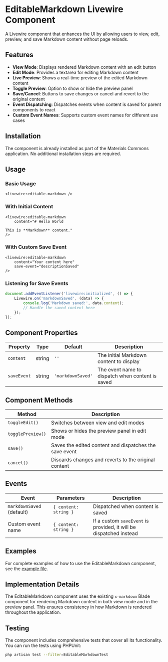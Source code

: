 # EditableMarkdown Livewire Component

A Livewire component that enhances the UI by allowing users to view, edit, preview, and save Markdown content without page reloads.

## Features

- **View Mode**: Displays rendered Markdown content with an edit button
- **Edit Mode**: Provides a textarea for editing Markdown content
- **Live Preview**: Shows a real-time preview of the edited Markdown content
- **Toggle Preview**: Option to show or hide the preview panel
- **Save/Cancel**: Buttons to save changes or cancel and revert to the original content
- **Event Dispatching**: Dispatches events when content is saved for parent components to react
- **Custom Event Names**: Supports custom event names for different use cases

## Installation

The component is already installed as part of the Materials Commons application. No additional installation steps are required.

## Usage

### Basic Usage

```blade
<livewire:editable-markdown />
```

### With Initial Content

```blade
<livewire:editable-markdown 
    content="# Hello World

This is **Markdown** content."
/>
```

### With Custom Save Event

```blade
<livewire:editable-markdown 
    content="Your content here"
    save-event="descriptionSaved"
/>
```

### Listening for Save Events

```javascript
document.addEventListener('livewire:initialized', () => {
    Livewire.on('markdownSaved', (data) => {
        console.log('Markdown saved:', data.content);
        // Handle the saved content here
    });
});
```

## Component Properties

| Property | Type | Default | Description |
|----------|------|---------|-------------|
| `content` | string | `''` | The initial Markdown content to display |
| `saveEvent` | string | `'markdownSaved'` | The event name to dispatch when content is saved |

## Component Methods

| Method | Description |
|--------|-------------|
| `toggleEdit()` | Switches between view and edit modes |
| `togglePreview()` | Shows or hides the preview panel in edit mode |
| `save()` | Saves the edited content and dispatches the save event |
| `cancel()` | Discards changes and reverts to the original content |

## Events

| Event | Parameters | Description |
|-------|------------|-------------|
| `markdownSaved` (default) | `{ content: string }` | Dispatched when content is saved |
| Custom event name | `{ content: string }` | If a custom `saveEvent` is provided, it will be dispatched instead |

## Examples

For complete examples of how to use the EditableMarkdown component, see the [example file](../../resources/views/examples/editable-markdown-example.blade.php).

## Implementation Details

The EditableMarkdown component uses the existing `x-markdown` Blade component for rendering Markdown content in both view mode and in the preview panel. This ensures consistency in how Markdown is rendered throughout the application.

## Testing

The component includes comprehensive tests that cover all its functionality. You can run the tests using PHPUnit:

```bash
php artisan test --filter=EditableMarkdownTest
```
